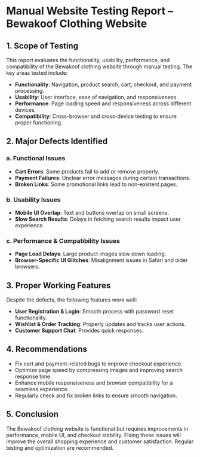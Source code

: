 # **Manual Website Testing Report – Bewakoof Clothing Website**  

## **1. Scope of Testing**  
This report evaluates the functionality, usability, performance, and compatibility of the Bewakoof clothing website through manual testing. The key areas tested include:  
- **Functionality**: Navigation, product search, cart, checkout, and payment processing.  
- **Usability**: User interface, ease of navigation, and responsiveness.  
- **Performance**: Page loading speed and responsiveness across different devices.  
- **Compatibility**: Cross-browser and cross-device testing to ensure proper functioning.  

## **2. Major Defects Identified**  
### **a. Functional Issues**  
- **Cart Errors**: Some products fail to add or remove properly.  
- **Payment Failures**: Unclear error messages during certain transactions.  
- **Broken Links**: Some promotional links lead to non-existent pages.  

### **b. Usability Issues**  
- **Mobile UI Overlap**: Text and buttons overlap on small screens.  
- **Slow Search Results**: Delays in fetching search results impact user experience.  

### **c. Performance & Compatibility Issues**  
- **Page Load Delays**: Large product images slow down loading.  
- **Browser-Specific UI Glitches**: Misalignment issues in Safari and older browsers.  

## **3. Proper Working Features**  
Despite the defects, the following features work well:  
- **User Registration & Login**: Smooth process with password reset functionality.  
- **Wishlist & Order Tracking**: Properly updates and tracks user actions.  
- **Customer Support Chat**: Provides quick responses.  

## **4. Recommendations**  
- Fix cart and payment-related bugs to improve checkout experience.  
- Optimize page speed by compressing images and improving search response time.  
- Enhance mobile responsiveness and browser compatibility for a seamless experience.  
- Regularly check and fix broken links to ensure smooth navigation.  

## **5. Conclusion**  
The Bewakoof clothing website is functional but requires improvements in performance, mobile UI, and checkout stability. Fixing these issues will improve the overall shopping experience and customer satisfaction. Regular testing and optimization are recommended.
